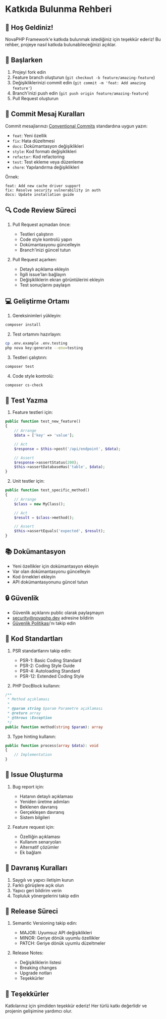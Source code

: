 # Katkıda Bulunma Rehberi

## 👋 Hoş Geldiniz!

NovaPHP Framework'e katkıda bulunmak istediğiniz için teşekkür ederiz! Bu rehber, projeye nasıl katkıda bulunabileceğinizi açıklar.

## 🚀 Başlarken

1. Projeyi fork edin
2. Feature branch oluşturun (`git checkout -b feature/amazing-feature`)
3. Değişikliklerinizi commit edin (`git commit -m 'feat: Add amazing feature'`)
4. Branch'inizi push edin (`git push origin feature/amazing-feature`)
5. Pull Request oluşturun

## 📝 Commit Mesaj Kuralları

Commit mesajlarınızı [Conventional Commits](https://www.conventionalcommits.org/) standardına uygun yazın:

- `feat`: Yeni özellik
- `fix`: Hata düzeltmesi
- `docs`: Dokümantasyon değişiklikleri
- `style`: Kod formatı değişiklikleri
- `refactor`: Kod refactoring
- `test`: Test ekleme veya düzenleme
- `chore`: Yapılandırma değişiklikleri

Örnek:
```
feat: Add new cache driver support
fix: Resolve security vulnerability in auth
docs: Update installation guide
```

## 🔍 Code Review Süreci

1. Pull Request açmadan önce:
   - Testleri çalıştırın
   - Code style kontrolü yapın
   - Dokümantasyonu güncelleyin
   - Branch'inizi güncel tutun

2. Pull Request açarken:
   - Detaylı açıklama ekleyin
   - İlgili issue'ları bağlayın
   - Değişikliklerin ekran görüntülerini ekleyin
   - Test sonuçlarını paylaşın

## 💻 Geliştirme Ortamı

1. Gereksinimleri yükleyin:
```bash
composer install
```

2. Test ortamını hazırlayın:
```bash
cp .env.example .env.testing
php nova key:generate --env=testing
```

3. Testleri çalıştırın:
```bash
composer test
```

4. Code style kontrolü:
```bash
composer cs-check
```

## 🧪 Test Yazma

1. Feature testleri için:
```php
public function test_new_feature()
{
    // Arrange
    $data = ['key' => 'value'];

    // Act
    $response = $this->post('/api/endpoint', $data);

    // Assert
    $response->assertStatus(200);
    $this->assertDatabaseHas('table', $data);
}
```

2. Unit testler için:
```php
public function test_specific_method()
{
    // Arrange
    $class = new MyClass();

    // Act
    $result = $class->method();

    // Assert
    $this->assertEquals('expected', $result);
}
```

## 📚 Dokümantasyon

- Yeni özellikler için dokümantasyon ekleyin
- Var olan dokümantasyonu güncelleyin
- Kod örnekleri ekleyin
- API dokümantasyonunu güncel tutun

## 🔒 Güvenlik

- Güvenlik açıklarını public olarak paylaşmayın
- security@novaphp.dev adresine bildirin
- [Güvenlik Politikası](SECURITY.md)'nı takip edin

## 🎯 Kod Standartları

1. PSR standartlarını takip edin:
   - PSR-1: Basic Coding Standard
   - PSR-2: Coding Style Guide
   - PSR-4: Autoloading Standard
   - PSR-12: Extended Coding Style

2. PHP DocBlock kullanın:
```php
/**
 * Method açıklaması
 *
 * @param string $param Parametre açıklaması
 * @return array
 * @throws \Exception
 */
public function method(string $param): array
```

3. Type hinting kullanın:
```php
public function process(array $data): void
{
    // Implementation
}
```

## 🌟 Issue Oluşturma

1. Bug report için:
   - Hatanın detaylı açıklaması
   - Yeniden üretme adımları
   - Beklenen davranış
   - Gerçekleşen davranış
   - Sistem bilgileri

2. Feature request için:
   - Özelliğin açıklaması
   - Kullanım senaryoları
   - Alternatif çözümler
   - Ek bağlam

## 🤝 Davranış Kuralları

1. Saygılı ve yapıcı iletişim kurun
2. Farklı görüşlere açık olun
3. Yapıcı geri bildirim verin
4. Topluluk yönergelerini takip edin

## 📅 Release Süreci

1. Semantic Versioning takip edin:
   - MAJOR: Uyumsuz API değişiklikleri
   - MINOR: Geriye dönük uyumlu özellikler
   - PATCH: Geriye dönük uyumlu düzeltmeler

2. Release Notes:
   - Değişikliklerin listesi
   - Breaking changes
   - Upgrade notları
   - Teşekkürler

## 🎉 Teşekkürler

Katkılarınız için şimdiden teşekkür ederiz! Her türlü katkı değerlidir ve projenin gelişimine yardımcı olur.
